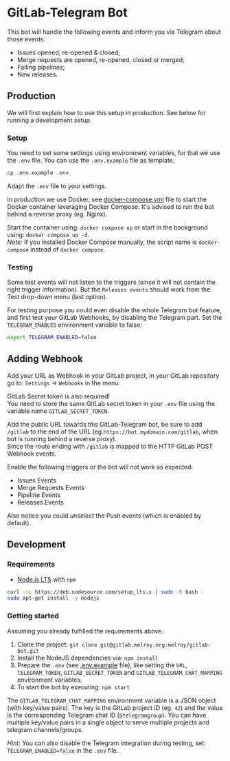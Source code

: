 # GitLab-Telegram Bot

This bot will handle the following events and inform you via Telegram about those events:

- Issues opened, re-opened & closed;
- Merge requests are opened, re-opened, closed or merged;
- Failing pipelines;
- New releases.

## Production

We will first explain how to use this setup in production. See below for running a development setup.

### Setup

You need to set some settings using environment variables, for that we use the `.env` file. You can use the `.env.example` file as template.

```sh
cp .env.example .env
```

Adapt the `.env` file to your settings.

In production we use Docker, see [docker-compose.yml](docker-compose.yml) file to start the Docker container leveraging Docker Compose. It's advised to run the bot behind a reverse proxy (eg. Nginx).

Start the container using: `docker compose up` or start in the background using: `docker compose up -d`.  
_Note:_ If you installed Docker Compose manually, the script name is `docker-compose` instead of `docker compose`.

### Testing

Some test events will not listen to the triggers (since it will not contain the right trigger information). But the `Releases events` should work from the Test drop-down menu (last option).

For testing purpose you could even disable the whole Telegram bot feature, and first test your GitLab Webhooks, by disabling the Telegram part. Set the `TELEGRAM_ENABLED` environment variable to false:

```bash
export TELEGRAM_ENABLED=false
```

## Adding Webhook

Add your URL as Webhook in your GitLab project, in your GitLab repository go to: `Settings` -> `Webhooks` in the menu.

GitLab Secret token is also required!  
You need to store the same GitLab secret token in your `.env` file using the variable name `GITLAB_SECRET_TOKEN`.

Add the public URL towards this GitLab-Telegram bot, be sure to add `/gitlab` to the end of the URL (eg.`https://bot.mydomain.com/gitlab`, when bot is running behind a reverse proxy).  
Since the route ending with `/gitlab` is mapped to the HTTP GitLab POST Webhook events.

Enable the following triggers or the bot will not work as expected:

- Issues Events
- Merge Requests Events
- Pipeline Events
- Releases Events

Also notice you could _unselect_ the Push events (which is enabled by default).

## Development

### Requirements

- [Node.js LTS](https://nodejs.org/en/download/) with `npm`

```sh
curl -sL https://deb.nodesource.com/setup_lts.x | sudo -E bash -
sudo apt-get install -y nodejs
```

### Getting started

Assuming you already fulfilled the requirements above.

1. Clone the project: `git clone git@gitlab.melroy.org:melroy/gitlab-bot.git`
2. Install the NodeJS dependencies via: `npm install`
3. Prepare the `.env` (see [.env.example](.env.example) file), like setting the `URL`, `TELEGRAM_TOKEN`, `GITLAB_SECRET_TOKEN` and `GITLAB_TELEGRAM_CHAT_MAPPING` environment variables.
4. To start the bot by executing: `npm start`

The `GITLAB_TELEGRAM_CHAT_MAPPING` environment variable is a JSON object (with key/value pairs). The key is the GitLab project ID (eg. `42`) and the value is the corresponding Telegram chat ID (`@telegramgroup`). You can have multiple key/value pairs in a single object to serve multiple projects and telegram channels/groups.

_Hint:_ You can also disable the Telegram integration during testing, set: `TELEGRAM_ENABLED=false` in the `.env` file.
